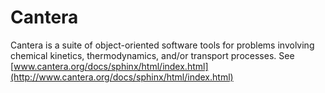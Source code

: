 # Cantera

Cantera is a suite of object-oriented software tools for problems involving chemical kinetics, thermodynamics, and/or transport processes.  See [www.cantera.org/docs/sphinx/html/index.html](http://www.cantera.org/docs/sphinx/html/index.html)

